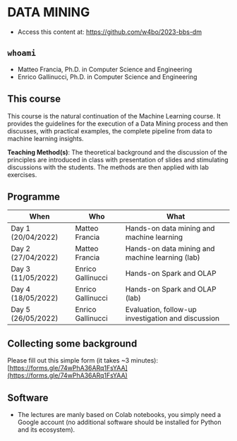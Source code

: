 # DATA MINING

- Access this content at: https://github.com/w4bo/2023-bbs-dm

## `whoami`

- Matteo Francia, Ph.D. in Computer Science and Engineering
- Enrico Gallinucci, Ph.D. in Computer Science and Engineering

## This course

This course is the natural continuation of the Machine Learning course.
It provides the guidelines for the execution of a Data Mining process and then discusses, with practical examples, the complete pipeline from data to machine learning insights.
 
**Teaching Method(s)**: The theoretical background and the discussion of the principles are introduced in class with presentation of slides and stimulating discussions with the students. The methods are then applied with lab exercises.

## Programme

| When | Who | What |
| -    | -    | -    |
| Day 1 (20/04/2022) | Matteo Francia | Hands-on data mining and machine learning |
| Day 2 (27/04/2022) | Matteo Francia | Hands-on data mining and machine learning (lab) |
| Day 3 (11/05/2022) | Enrico Gallinucci | Hands-on Spark and OLAP |
| Day 4 (18/05/2022) | Enrico Gallinucci | Hands-on Spark and OLAP (lab) |
| Day 5 (26/05/2022) | Enrico Gallinucci | Evaluation, follow-up investigation and discussion |

## Collecting some background

Please fill out this simple form (it takes ~3 minutes): [https://forms.gle/74wPhA36ARq1FsYAA](https://forms.gle/74wPhA36ARq1FsYAA)

## Software

- The lectures are manly based on Colab notebooks, you simply need a Google account (no additional software should be installed for Python and its ecosystem).
